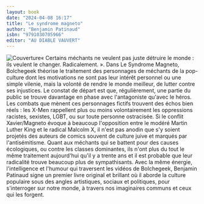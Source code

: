 ```yaml
---
layout: book
date: "2024-04-08 16:17"
title: "Le syndrome magneto"
author: "Benjamin Patinaud"
isbn: "9791030705966"
editor: "AU DIABLE VAUVERT"
---
```

![Couverture](/img/9791030705966.jpeg)« Certains méchants ne veulent pas juste détruire le monde : ils veulent le changer. Radicalement. ».
Dans Le Syndrome Magneto, Bolchegeek théorise le traitement des personnages de méchants de la pop-culture dont les motivations ne sont pas leur intérêt personnel ou une simple vilenie, mais la volonté de rendre le monde meilleur, de lutter contre ses injustices. Le constat de départ est que, régulièrement, une partie du public se trouve davantage en phase avec l'antagoniste qu'avec le héros.
Les combats que mènent ces personnages fictifs trouvent des échos bien réels : les X-Men rappellent plus ou moins volontairement les oppressions racistes, sexistes, LGBT, ou sur toute personne ostracisée. Si le conflit Xavier/Magneto évoque à beaucoup l'opposition entre le modéré Martin Luther King et le radical Malcolm X, il n'est pas anodin que s'y soient projetés des auteurs de comics souvent de culture juive et marqués par l'antisémitisme. Quant aux méchants qui se battent pour des causes écologiques, ou contre les classes dominantes, ils n'ont plus du tout le même traitement aujourd'hui qu'il y a trente ans et il est probable que leur radicalité trouve beaucoup plus de sympathisants.
Avec la même énergie, l'intelligence et l'humour qui traversent les vidéos de Bolchegeek, Benjamin Patinaud signe un premier livre original et brillant où il aborde la culture populaire sous des angles artistiques, sociaux et politiques, pour s'interroger sur notre monde, à travers nos imaginaires communs et ceux qui les forgent.